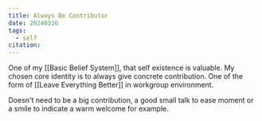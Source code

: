 ```yaml
---
title: Always Be Contributor
date: 20240316
tags:
  - self
citation:
---
```

One of my [[Basic Belief System]], that self existence is valuable. My chosen core identity is to always give concrete contribution. One of the form of [[Leave Everything Better]] in workgroup environment.

Doesn't need to be a big contribution, a good small talk to ease moment or a smile to indicate a warm welcome for example.